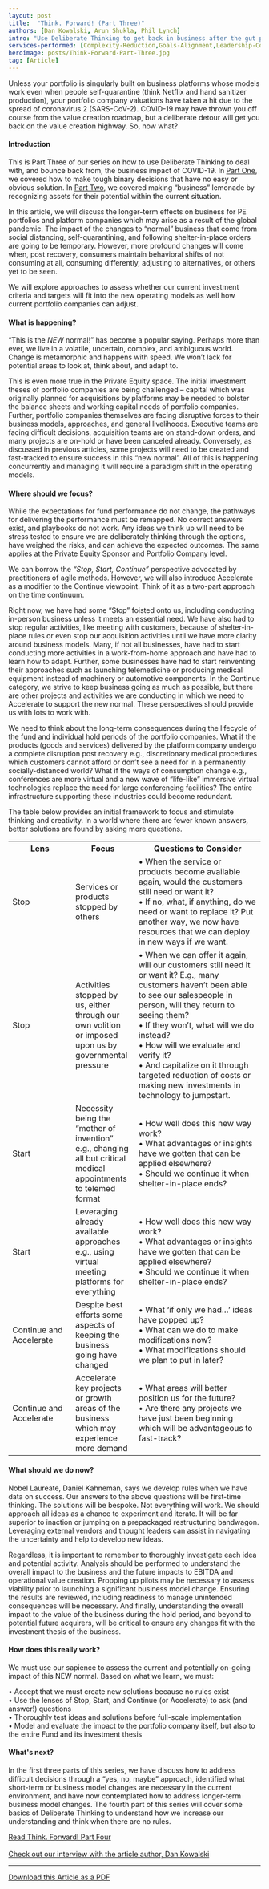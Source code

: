 ```yaml
---
layout: post
title:  "Think. Forward! (Part Three)"
authors: [Dan Kowalski, Arun Shukla, Phil Lynch]
intro: "Use Deliberate Thinking to get back in business after the gut punch of COVID-19 in the Private Equity world."
services-performed: [Complexity-Reduction,Goals-Alignment,Leadership-Coaching-and-Leadership-Facilitation,Organizational-Design-and-Alignment]
heroimage: posts/Think-Forward-Part-Three.jpg
tag: [Article]
---
```


Unless your portfolio is singularly built on business platforms whose models work even when people self-quarantine (think Netflix and hand sanitizer production), your portfolio company valuations have taken a hit due to the spread of coronavirus 2 (SARS-CoV-2). COVID-19 may have thrown you off course from the value creation roadmap, but a deliberate detour will get you back on the value creation highway. So, now what?

#### Introduction

This is Part Three of our series on how to use Deliberate Thinking to deal with, and bounce back from, the business impact of COVID-19. In <a href="https://slkone.com/Think-Forward-Part-One/">Part One</a>, we covered how to make tough binary decisions that have no easy or obvious solution. In <a href="https://slkone.com/Think-Forward-Part-Two/">Part Two</a>, we covered making “business” lemonade by recognizing assets for their potential within the current situation. 

In this article, we will discuss the longer-term effects on business for PE portfolios and platform companies which may arise as a result of the global pandemic. The impact of the changes to “normal” business that come from social distancing, self-quarantining, and following shelter-in-place orders are going to be temporary. However, more profound changes will come when, post recovery, consumers maintain behavioral shifts of not consuming at all, consuming differently, adjusting to alternatives, or others yet to be seen. 

We will explore approaches to assess whether our current investment criteria and targets will fit into the new operating models as well how current portfolio companies can adjust. 

#### What is happening?

“This is the <i>NEW</i> normal!” has become a popular saying. Perhaps more than ever, we live in a volatile, uncertain, complex, and ambiguous world. Change is metamorphic and happens with speed. We won’t lack for potential areas to look at, think about, and adapt to. 

This is even more true in the Private Equity space. The initial investment theses of portfolio companies are being challenged – capital which was originally planned for acquisitions by platforms may be needed to bolster the balance sheets and working capital needs of portfolio companies. Further, portfolio companies themselves are facing disruptive forces to their business models, approaches, and general livelihoods. Executive teams are facing difficult decisions, acquisition teams are on stand-down orders, and many projects are on-hold or have been canceled already. Conversely, as discussed in previous articles, some projects will need to be created and fast-tracked to ensure success in this “new normal”. All of this is happening concurrently and managing it will require a paradigm shift in the operating models.

#### Where should we focus?

While the expectations for fund performance do not change, the pathways for delivering the performance must be remapped. No correct answers exist, and playbooks do not work. Any ideas we think up will need to be stress tested to ensure we are deliberately thinking through the options, have weighed the risks, and can achieve the expected outcomes. The same applies at the Private Equity Sponsor and Portfolio Company level.

We can borrow the <i>“Stop, Start, Continue”</i> perspective advocated by practitioners of agile methods. However, we will also introduce Accelerate as a modifier to the Continue viewpoint. Think of it as a two-part approach on the time continuum. 

Right now, we have had some “Stop” foisted onto us, including conducting in-person business unless it meets an essential need. We have also had to stop regular activities, like meeting with customers, because of shelter-in-place rules or even stop our acquisition activities until we have more clarity around business models. Many, if not all businesses, have had to start conducting more activities in a work-from-home approach and have had to learn how to adapt. Further, some businesses have had to start reinventing their approaches such as launching telemedicine or producing medical equipment instead of machinery or automotive components. In the Continue category, we strive to keep business going as much as possible, but there are other projects and activities we are conducting in which we need to Accelerate to support the new normal. These perspectives should provide us with lots to work with.

We need to think about the long-term consequences during the lifecycle of the fund and individual hold periods of the portfolio companies. What if the products (goods and services) delivered by the platform company undergo a complete disruption post recovery e.g., discretionary medical procedures which customers cannot afford or don’t see a need for in a permanently socially-distanced world? What if the ways of consumption change e.g., conferences are more virtual and a new wave of “life-like” immersive virtual technologies replace the need for large conferencing facilities? The entire infrastructure supporting these industries could become redundant. 

The table below provides an initial framework to focus and stimulate thinking and creativity. In a world where there are fewer known answers, better solutions are found by asking more questions.

<table>
  <tr>
    <th style="width:25%;">Lens</th>
    <th style="width:25%;">Focus</th>
    <th style="width:50%;">Questions to Consider</th>
  </tr>
  <tr>
    <td>Stop</td>
    <td>Services or products stopped by others</td>
    <td>•	When the service or products become available again, would the customers still need or want it? <br>•	If no, what, if anything, do we need or want to replace it? Put another way, we now have resources that we can deploy in new ways if we want.</td>  
  </tr>
  <tr>
    <td>Stop</td>
    <td>Activities stopped by us, either through our own volition or imposed upon us by governmental pressure</td>
    <td>•	When we can offer it again, will our customers still need it or want it? E.g., many customers haven’t been able to see our salespeople in person, will they return to seeing them?<br>•	If they won’t, what will we do instead?<br>•	How will we evaluate and verify it?<br>•	And capitalize on it through targeted reduction of costs or making new investments in technology to jumpstart.</td>  
  </tr>
  <tr>
    <td>Start</td>
    <td>Necessity being the “mother of invention” e.g., changing all but critical medical appointments to telemed format</td>
    <td>•	How well does this new way work?<br>•	What advantages or insights have we gotten that can be applied elsewhere?<br>•	Should we continue it when shelter-in-place ends?</td>  
  </tr>
  <tr>
    <td>Start</td>
    <td>Leveraging already available approaches e.g., using virtual meeting platforms for everything</td>
    <td>•	How well does this new way work?<br>•	What advantages or insights have we gotten that can be applied elsewhere?<br>•	Should we continue it when shelter-in-place ends?</td>  
  </tr>
  <tr>
    <td>Continue and Accelerate</td>
    <td>Despite best efforts some aspects of keeping the business going have changed</td>
    <td>•	What ‘if only we had…’ ideas have popped up?<br>•	What can we do to make modifications now?<br>•	What modifications should we plan to put in later?</td>  
  </tr>
  <tr>
    <td>Continue and Accelerate</td>
    <td>Accelerate key projects or growth areas of the business which may experience more demand</td>
    <td>•	What areas will better position us for the future?<br>•	Are there any projects we have just been beginning which will be advantageous to fast-track?</td>  
  </tr>
</table>

#### What should we do now?

Nobel Laureate, Daniel Kahneman, says we develop rules when we have data on success. Our answers to the above questions will be first-time thinking. The solutions will be bespoke. Not everything will work. We should approach all ideas as a chance to experiment and iterate. It will be far superior to inaction or jumping on a prepackaged restructuring bandwagon. Leveraging external vendors and thought leaders can assist in navigating the uncertainty and help to develop new ideas. 

Regardless, it is important to remember to thoroughly investigate each idea and potential activity. Analysis should be performed to understand the overall impact to the business and the future impacts to EBITDA and operational value creation. Propping up pilots may be necessary to assess viability prior to launching a significant business model change. Ensuring the results are reviewed, including readiness to manage unintended consequences will be necessary. And finally, understanding the overall impact to the value of the business during the hold period, and beyond to potential future acquirers, will be critical to ensure any changes fit with the investment thesis of the business.

#### How does this really work?

We must use our sapience to assess the current and potentially on-going impact of this NEW normal. Based on what we learn, we must: 

•	Accept that we must create new solutions because no rules exist<br>
•	Use the lenses of Stop, Start, and Continue (or Accelerate) to ask (and answer!) questions<br>
•	Thoroughly test ideas and solutions before full-scale implementation<br>
•	Model and evaluate the impact to the portfolio company itself, but also to the entire Fund and its investment thesis

#### What's next?

In the first three parts of this series, we have discuss how to address difficult decisions through a “yes, no, maybe” approach, identified what short-term or business model changes are necessary in the current environment, and have now contemplated how to address longer-term business model changes. The fourth part of this series will cover some basics of Deliberate Thinking to understand how we increase our understanding and think when there are no rules.

<a href="https://slkone.com/Think-Forward-Part-Four/">Read Think. Forward! Part Four</a><br><br>
<a href="https://slkone.com/Spotlight-Interview-Dan-Kowalski/">Check out our interview with the article author, Dan Kowalski</a>

___

<a href="https://slkone.com/files/SLKoneArticle_CovidCrisis_DeliberateThinking_Part3_PE focused_2020.pdf" class="btn-filled">Download this Article as a PDF</a>
